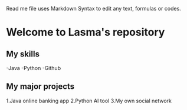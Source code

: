 Read me file uses Markdown Syntax to edit any text, formulas or codes.

# Welcome to Lasma's repository

## My skills
-Java
-Python
-Github

## My major projects
1.Java online banking app
2.Python AI tool
3.My own social network
